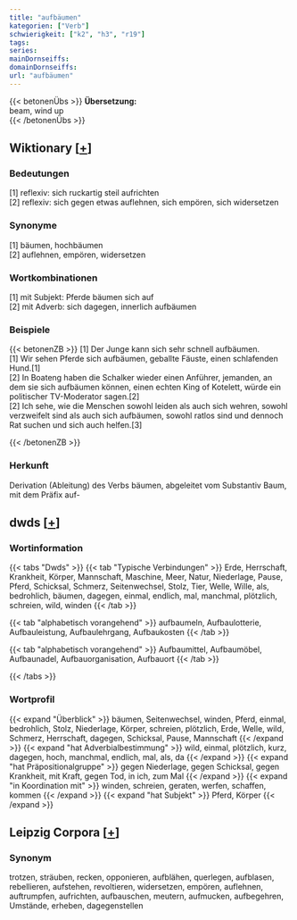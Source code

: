```yaml
---
title: "aufbäumen"
kategorien: ["Verb"]
schwierigkeit: ["k2", "h3", "r19"]
tags:
series:
mainDornseiffs:
domainDornseiffs:
url: "aufbäumen"
---
```


{{< betonenÜbs >}}
**Übersetzung:**  
beam, wind up  
{{< /betonenÜbs >}}

## Wiktionary [[+](https://de.wiktionary.org/wiki/aufbäumen)]

### Bedeutungen
[1] reflexiv: sich ruckartig steil aufrichten  
[2] reflexiv: sich gegen etwas auflehnen, sich empören, sich widersetzen  

### Synonyme
[1] bäumen, hochbäumen  
[2] auflehnen, empören, widersetzen  

### Wortkombinationen
[1] mit Subjekt: Pferde bäumen sich auf  
[2] mit Adverb: sich dagegen, innerlich aufbäumen  

### Beispiele
{{< betonenZB >}}
[1] Der Junge kann sich sehr schnell aufbäumen.  
[1] Wir sehen Pferde sich aufbäumen, geballte Fäuste, einen schlafenden Hund.[1]  
[2] In Boateng haben die Schalker wieder einen Anführer, jemanden, an dem sie sich aufbäumen können, einen echten King of Kotelett, würde ein politischer TV-Moderator sagen.[2]  
[2] Ich sehe, wie die Menschen sowohl leiden als auch sich wehren, sowohl verzweifelt sind als auch sich aufbäumen, sowohl ratlos sind und dennoch Rat suchen und sich auch helfen.[3]  

{{< /betonenZB >}}
### Herkunft
Derivation (Ableitung) des Verbs bäumen, abgeleitet vom Substantiv Baum, mit dem Präfix auf-  



## dwds [[+](https://www.dwds.de/wb/aufbäumen)]

### Wortinformation
{{< tabs "Dwds" >}}
{{< tab "Typische Verbindungen" >}}
Erde, Herrschaft, Krankheit, Körper, Mannschaft, Maschine, Meer, Natur, Niederlage, Pause, Pferd, Schicksal, Schmerz, Seitenwechsel, Stolz, Tier, Welle, Wille, als, bedrohlich, bäumen, dagegen, einmal, endlich, mal, manchmal, plötzlich, schreien, wild, winden
{{< /tab >}}

{{< tab "alphabetisch vorangehend" >}}
aufbaumeln, Aufbaulotterie, Aufbauleistung, Aufbaulehrgang, Aufbaukosten
{{< /tab >}}

{{< tab "alphabetisch vorangehend" >}}
Aufbaumittel, Aufbaumöbel, Aufbaunadel, Aufbauorganisation, Aufbauort
{{< /tab >}}

{{< /tabs >}}

### Wortprofil
{{< expand "Überblick" >}} bäumen, Seitenwechsel, winden, Pferd, einmal, bedrohlich, Stolz, Niederlage, Körper, schreien, plötzlich, Erde, Welle, wild, Schmerz, Herrschaft, dagegen, Schicksal, Pause, Mannschaft {{< /expand >}}
{{< expand "hat Adverbialbestimmung" >}} wild, einmal, plötzlich, kurz, dagegen, hoch, manchmal, endlich, mal, als, da {{< /expand >}}
{{< expand "hat Präpositionalgruppe" >}} gegen Niederlage, gegen Schicksal, gegen Krankheit, mit Kraft, gegen Tod, in ich, zum Mal {{< /expand >}}
{{< expand "in Koordination mit" >}} winden, schreien, geraten, werfen, schaffen, kommen {{< /expand >}}
{{< expand "hat Subjekt" >}} Pferd, Körper {{< /expand >}}

## Leipzig Corpora [[+](https://corpora.uni-leipzig.de/en/res?word=aufbäumen&corpusId=deu_newscrawl-public_2018)]


### Synonym
trotzen, sträuben, recken, opponieren, aufblähen, querlegen, aufblasen, rebellieren, aufstehen, revoltieren, widersetzen, empören, auflehnen, auftrumpfen, aufrichten, aufbauschen, meutern, aufmucken, aufbegehren, Umstände, erheben, dagegenstellen

